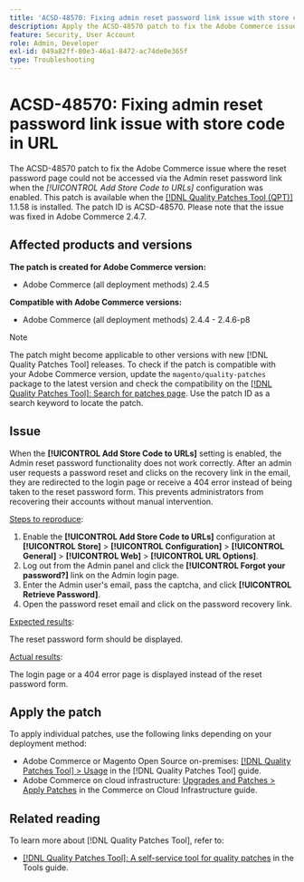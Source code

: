 ```yaml
---
title: 'ACSD-48570: Fixing admin reset password link issue with store code in URL'
description: Apply the ACSD-48570 patch to fix the Adobe Commerce issue where the reset password page could not be accessed via the Admin reset password link when the [!UICONTROL Add Store Code to URLs] configuration was enabled.
feature: Security, User Account
role: Admin, Developer
exl-id: 049a82ff-80e3-46a1-8472-ac74de0e365f
type: Troubleshooting
---
```

# ACSD-48570: Fixing admin reset password link issue with store code in URL

The ACSD-48570 patch to fix the Adobe Commerce issue where the reset password page could not be accessed via the Admin reset password link when the *[!UICONTROL Add Store Code to URLs]* configuration was enabled. This patch is available when the [[!DNL Quality Patches Tool (QPT)]](/help/tools/quality-patches-tool/quality-patches-tool-to-self-serve-quality-patches.md) 1.1.58 is installed. The patch ID is ACSD-48570. Please note that the issue was fixed in Adobe Commerce 2.4.7.

## Affected products and versions

**The patch is created for Adobe Commerce version:**

* Adobe Commerce (all deployment methods) 2.4.5

**Compatible with Adobe Commerce versions:**

* Adobe Commerce (all deployment methods) 2.4.4 - 2.4.6-p8

>[!NOTE]
>
>The patch might become applicable to other versions with new [!DNL Quality Patches Tool] releases. To check if the patch is compatible with your Adobe Commerce version, update the `magento/quality-patches` package to the latest version and check the compatibility on the [[!DNL Quality Patches Tool]: Search for patches page](https://experienceleague.adobe.com/tools/commerce-quality-patches/index.html). Use the patch ID as a search keyword to locate the patch.

## Issue

When the **[!UICONTROL Add Store Code to URLs]** setting is enabled, the Admin reset password functionality does not work correctly. 
After an admin user requests a password reset and clicks on the recovery link in the email, they are redirected to the login page or receive a 404 error instead of being taken to the reset password form. This prevents administrators from recovering their accounts without manual intervention.

<u>Steps to reproduce</u>:

1. Enable the **[!UICONTROL Add Store Code to URLs]** configuration at **[!UICONTROL Store]** > **[!UICONTROL Configuration]** > **[!UICONTROL General]** > **[!UICONTROL Web]** > **[!UICONTROL URL Options]**.
1. Log out from the Admin panel and click the **[!UICONTROL Forgot your password?]** link on the Admin login page.
1. Enter the Admin user's email, pass the captcha, and click **[!UICONTROL Retrieve Password]**.
1. Open the password reset email and click on the password recovery link.

<u>Expected results</u>:

The reset password form should be displayed.

<u>Actual results</u>:

The login page or a 404 error page is displayed instead of the reset password form.

## Apply the patch

To apply individual patches, use the following links depending on your deployment method:

* Adobe Commerce or Magento Open Source on-premises: [[!DNL Quality Patches Tool] > Usage](/help/tools/quality-patches-tool/usage.md) in the [!DNL Quality Patches Tool] guide.
* Adobe Commerce on cloud infrastructure: [Upgrades and Patches > Apply Patches](https://experienceleague.adobe.com/docs/commerce-cloud-service/user-guide/develop/upgrade/apply-patches.html) in the Commerce on Cloud Infrastructure guide.

## Related reading

To learn more about [!DNL Quality Patches Tool], refer to:

* [[!DNL Quality Patches Tool]: A self-service tool for quality patches](/help/tools/quality-patches-tool/quality-patches-tool-to-self-serve-quality-patches.md) in the Tools guide.
